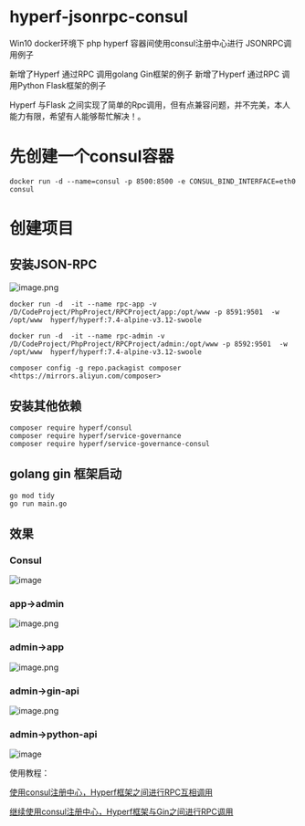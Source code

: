 # hyperf-jsonrpc-consul

Win10 docker环境下  php hyperf 容器间使用consul注册中心进行 JSONRPC调用例子

新增了Hyperf 通过RPC 调用golang Gin框架的例子
新增了Hyperf 通过RPC 调用Python Flask框架的例子

Hyperf 与Flask 之间实现了简单的Rpc调用，但有点兼容问题，并不完美，本人能力有限，希望有人能够帮忙解决！。

# 先创建一个consul容器
```
docker run -d --name=consul -p 8500:8500 -e CONSUL_BIND_INTERFACE=eth0 consul
```

# 创建项目

## 安装JSON-RPC
![image.png](https://p3-juejin.byteimg.com/tos-cn-i-k3u1fbpfcp/f248f2b4cf90499f9528dba04754d1b6~tplv-k3u1fbpfcp-watermark.image?)

```
docker run -d  -it --name rpc-app -v /D/CodeProject/PhpProject/RPCProject/app:/opt/www -p 8591:9501  -w /opt/www  hyperf/hyperf:7.4-alpine-v3.12-swoole
```
```
docker run -d  -it --name rpc-admin -v /D/CodeProject/PhpProject/RPCProject/admin:/opt/www -p 8592:9501  -w /opt/www  hyperf/hyperf:7.4-alpine-v3.12-swoole
```

```
composer config -g repo.packagist composer <https://mirrors.aliyun.com/composer>
```
## 安装其他依赖

```
composer require hyperf/consul
composer require hyperf/service-governance
composer require hyperf/service-governance-consul
```

## golang gin 框架启动
```
go mod tidy
go run main.go
```
## 效果

### Consul
![image](https://user-images.githubusercontent.com/36888009/218292589-c29613dd-61a4-4e67-9090-cb8c12cdd740.png)



### app->admin
![image.png](https://p6-juejin.byteimg.com/tos-cn-i-k3u1fbpfcp/8496666e92ec4811897af824de2bceaa~tplv-k3u1fbpfcp-watermark.image?)
### admin->app
![image.png](https://p1-juejin.byteimg.com/tos-cn-i-k3u1fbpfcp/4eff50cfd95e4d8ca03ab3b0b233af9f~tplv-k3u1fbpfcp-watermark.image?)
### admin->gin-api
![image.png](https://p6-juejin.byteimg.com/tos-cn-i-k3u1fbpfcp/46203a7a2a2d4e28bbd6a578a40681c9~tplv-k3u1fbpfcp-watermark.image?)
### admin->python-api
![image](https://user-images.githubusercontent.com/36888009/218292648-fd7a0ec1-4f49-43ad-83bf-b27fb42a66de.png)


使用教程：

[使用consul注册中心，Hyperf框架之间进行RPC互相调用](https://juejin.cn/post/7125274400676380709)

[继续使用consul注册中心，Hyperf框架与Gin之间进行RPC调用](https://juejin.cn/post/7125647647221743653)
